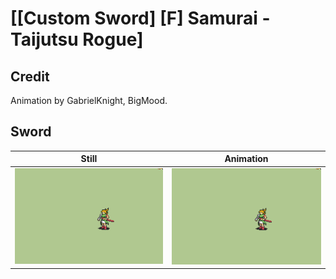 # [\[Custom Sword\] \[F\] Samurai - Taijutsu Rogue]

## Credit

Animation by GabrielKnight, BigMood.
	
## Sword

| Still | Animation |
| :---: | :-------: |
| ![Sword still](./Sword_000.png) | ![Sword animation](./Sword.gif) |
